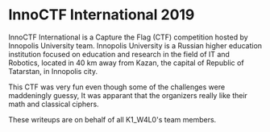 # InnoCTF International 2019

InnoCTF International is a Capture the Flag (CTF) competition hosted by Innopolis University team.
Innopolis University is a Russian higher education institution focused on education and research in the field of IT and Robotics, located in 40 km away from Kazan, the capital of Republic of Tatarstan, in Innopolis city.

This CTF was very fun even though some of the challenges were maddeningly guessy, It was apparant that the organizers really like their math and classical ciphers.

These writeups are on behalf of all K1_W4L0's team members.
